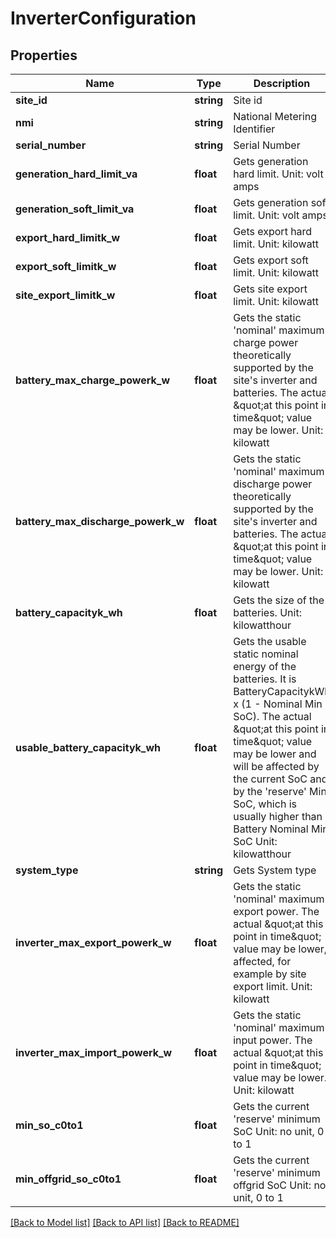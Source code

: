 # InverterConfiguration

## Properties
Name | Type | Description | Notes
------------ | ------------- | ------------- | -------------
**site_id** | **string** | Site id | [optional] 
**nmi** | **string** | National Metering Identifier | [optional] 
**serial_number** | **string** | Serial Number | [optional] 
**generation_hard_limit_va** | **float** | Gets generation hard limit. Unit: volt amps | [optional] 
**generation_soft_limit_va** | **float** | Gets generation soft limit. Unit: volt amps | [optional] 
**export_hard_limitk_w** | **float** | Gets export hard limit. Unit: kilowatt | [optional] 
**export_soft_limitk_w** | **float** | Gets export soft limit. Unit: kilowatt | [optional] 
**site_export_limitk_w** | **float** | Gets site export limit. Unit: kilowatt | [optional] 
**battery_max_charge_powerk_w** | **float** | Gets the static &#x27;nominal&#x27; maximum charge power theoretically supported by the site&#x27;s inverter and batteries. The actual \&quot;at this point in time\&quot; value may be lower. Unit: kilowatt | [optional] 
**battery_max_discharge_powerk_w** | **float** | Gets the static &#x27;nominal&#x27; maximum discharge power theoretically supported by the site&#x27;s inverter and batteries. The actual \&quot;at this point in time\&quot; value may be lower. Unit: kilowatt | [optional] 
**battery_capacityk_wh** | **float** | Gets the size of the batteries.  Unit: kilowatthour | [optional] 
**usable_battery_capacityk_wh** | **float** | Gets the usable static nominal energy of the batteries. It is BatteryCapacitykWh x (1 - Nominal Min SoC). The actual \&quot;at this point in time\&quot; value may be lower and will be affected by the current SoC and by the &#x27;reserve&#x27; Min SoC, which is usually higher than Battery Nominal Min SoC Unit: kilowatthour | [optional] 
**system_type** | **string** | Gets System type | [optional] 
**inverter_max_export_powerk_w** | **float** | Gets the static &#x27;nominal&#x27; maximum export power. The actual \&quot;at this point in time\&quot; value may be lower, affected, for example by site export limit. Unit: kilowatt | [optional] 
**inverter_max_import_powerk_w** | **float** | Gets the static &#x27;nominal&#x27; maximum input power. The actual \&quot;at this point in time\&quot; value may be lower. Unit: kilowatt | [optional] 
**min_so_c0to1** | **float** | Gets the current &#x27;reserve&#x27; minimum SoC Unit: no unit, 0 to 1 | [optional] 
**min_offgrid_so_c0to1** | **float** | Gets the current &#x27;reserve&#x27; minimum offgrid SoC Unit: no unit, 0 to 1 | [optional] 

[[Back to Model list]](../../README.md#documentation-for-models) [[Back to API list]](../../README.md#documentation-for-api-endpoints) [[Back to README]](../../README.md)

